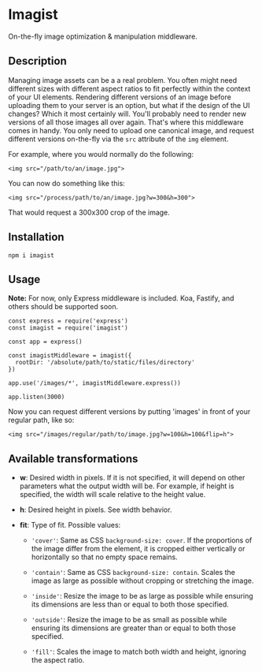# Imagist

On-the-fly image optimization & manipulation middleware.

## Description

Managing image assets can be a a real problem. You often might need different sizes with different aspect ratios to fit perfectly within the context of your UI elements. Rendering different versions of an image before uploading them to your server is an option, but what if the design of the UI changes? Which it most certainly will. You'll probably need to render new versions of all those images all over again. That's where this middleware comes in handy. You only need to upload one canonical image, and request different versions on-the-fly via the `src` attribute of the `img` element.

For example, where you would normally do the following:
    
    <img src="/path/to/an/image.jpg">

You can now do something like this:
    
    <img src="/process/path/to/an/image.jpg?w=300&h=300">
    
That would request a 300x300 crop of the image.

## Installation

    npm i imagist

## Usage

**Note:** For now, only Express middleware is included. Koa, Fastify, and others should be supported soon.

    const express = require('express')
    const imagist = require('imagist')
    
    const app = express()
    
    const imagistMiddleware = imagist({
      rootDir: '/absolute/path/to/static/files/directory'
    })
    
    app.use('/images/*', imagistMiddleware.express())
    
    app.listen(3000)

Now you can request different versions by putting 'images' in front of your regular path, like so:

    <img src="/images/regular/path/to/image.jpg?w=100&h=100&flip=h">
    
## Available transformations

- **w**: Desired width in pixels. If it is not specified, it will depend on other parameters what the output width will be. For example, if height is specified, the width will scale relative to the height value.

- **h**: Desired height in pixels. See width behavior.

- **fit**: Type of fit. Possible values:
    - `'cover'`: Same as CSS `background-size: cover`. If the proportions of the image differ from the element, it is cropped either vertically or horizontally so that no empty space remains.
    
    - `'contain'`: Same as CSS `background-size: contain`. Scales the image as large as possible without cropping or stretching the image.
    
    - `'inside'`: Resize the image to be as large as possible while ensuring its dimensions are less than or equal to both those specified.
    
    - `'outside'`: Resize the image to be as small as possible while ensuring its dimensions are greater than or equal to both those specified.
    
    - `'fill'`: Scales the image to match both width and height, ignoring the aspect ratio.
